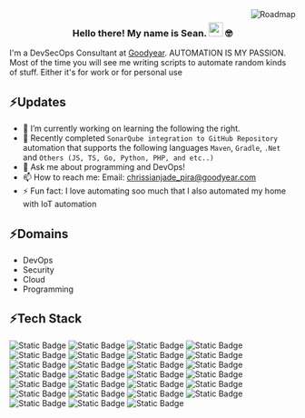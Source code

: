 <img align="right" src="https://api.roadmap.sh/v1-badge/tall/64c7ca428bda28d9914b5f6f?variant=dark" alt="Roadmap"/>

### <p align="center">  Hello there! My name is Sean. <img height="25px" src="https://github.com/chrissianpira/chrissianpira/assets/108297669/25761dc5-6662-449b-a3a2-ffb8ee5a84e4" /> 🤓</p>

I'm a DevSecOps Consultant at [Goodyear](https://www.goodyear.com.ph/). AUTOMATION IS MY PASSION. Most of the time you will see me writing scripts to automate random kinds of stuff. Either it's for work or for personal use

## ⚡Updates
- 🔭 I’m currently working on learning the following the right.
- 🌱 Recently completed `SonarQube integration to GitHub Repository` automation that supports the following languages `Maven`, `Gradle`, `.Net` and `Others (JS, TS, Go, Python, PHP, and etc..)`
- 💬 Ask me about programming and DevOps!
- 📫 How to reach me: Email: chrissianjade_pira@goodyear.com
- ⚡ Fun fact: I love automating soo much that I also automated my home with IoT automation 

## ⚡Domains
- DevOps
- Security
- Cloud
- Programming
  
## ⚡Tech Stack
![Static Badge](https://img.shields.io/badge/git-red?style=for-the-badge&logo=git&logoColor=white)
![Static Badge](https://img.shields.io/badge/github-black?style=for-the-badge&logo=gitHUB&logoColor=white)
![Static Badge](https://img.shields.io/badge/linux-yellow?style=for-the-badge&logo=linux&logoColor=black)
![Static Badge](https://img.shields.io/badge/redhat-000000?style=for-the-badge&logo=redhat&logoColor=EE0000)
![Static Badge](https://img.shields.io/badge/Microsoft%20Azure-%230078D4?style=for-the-badge&logo=microsoft%20azure&logoColor=white)
![Static Badge](https://img.shields.io/badge/Amazon%20AWS-orange?style=for-the-badge&logo=amazon%20aws&logoColor=white)
![Static Badge](https://img.shields.io/badge/github%20actions-white?style=for-the-badge&logo=github%20actions&logoColor=2088FF)
![Static Badge](https://img.shields.io/badge/Azure%20devops-%230078D7?style=for-the-badge&logo=Azure%20devops&logoColor=white)
![Static Badge](https://img.shields.io/badge/sonarqube-white?style=for-the-badge&logo=sonarqube&logoColor=4C9BD6)
![Static Badge](https://img.shields.io/badge/github%20advance%20security-black?style=for-the-badge&logo=github&logoColor=white)
![Static Badge](https://img.shields.io/badge/docker-0DB7ED?style=for-the-badge&logo=docker&logoColor=white)
![Static Badge](https://img.shields.io/badge/kubernetes-326CE5?style=for-the-badge&logo=kubernetes&logoColor=white)
![Static Badge](https://img.shields.io/badge/rancher-0075A8?style=for-the-badge&logo=rancher&logoColor=white)
![Static Badge](https://img.shields.io/badge/ansible-black?style=for-the-badge&logo=ansible&logoColor=white)
![Static Badge](https://img.shields.io/badge/terraform-5835CC?style=for-the-badge&logo=terraform&logoColor=white)
![Static Badge](https://img.shields.io/badge/prometheus-E6522C?style=for-the-badge&logo=prometheus&logoColor=white)
![Static Badge](https://img.shields.io/badge/grafana-F46800?style=for-the-badge&logo=grafana&logoColor=white)
![Static Badge](https://img.shields.io/badge/python-black?style=for-the-badge&logo=python&logoColor=3776AB)
![Static Badge](https://img.shields.io/badge/powershell-%235391FE?style=for-the-badge&logo=powershell&logoColor=white)
![Static Badge](https://img.shields.io/badge/selenium-%2343B02A?style=for-the-badge&logo=Selenium&logoColor=white)
![Static Badge](https://img.shields.io/badge/visual%20studio%20code-0078D4?style=for-the-badge&logo=visual%20studio%20code&logoColor=white)
![Static Badge](https://img.shields.io/badge/markdown-black?style=for-the-badge&logo=markdown&logoColor=white)
![Static Badge](https://img.shields.io/badge/postman-white?style=for-the-badge&logo=postman&logoColor=FF6C37)
![Static Badge](https://img.shields.io/badge/jira-0052CC?style=for-the-badge&logo=jira&logoColor=white)
![Static Badge](https://img.shields.io/badge/confluence-0052CC?style=for-the-badge&logo=confluence&logoColor=white)
![Static Badge](https://img.shields.io/badge/Servicenow-%23001211?style=for-the-badge&logo=Now&logoColor=63B6A2)
![Static Badge](https://img.shields.io/badge/yaml-%23CB171E?style=for-the-badge&logo=yaml&logoColor=white)




